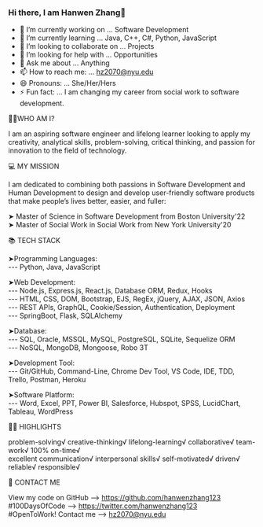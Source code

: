 ### Hi there, I am Hanwen Zhang👋

<!--
**hanwenzhang123/hanwenzhang123** is a ✨ _special_ ✨ repository because its `README.md` (this file) appears on your GitHub profile.
-->
- 🔭 I’m currently working on ... Software Development
- 🌱 I’m currently learning ... Java, C++, C#, Python, JavaScript
- 👯 I’m looking to collaborate on ... Projects
- 🤔 I’m looking for help with ... Opportunities
- 💬 Ask me about ... Anything
- 📫 How to reach me: ... hz2070@nyu.edu
- 😄 Pronouns: ... She/Her/Hers
- ⚡ Fun fact: ... I am changing my career from social work to software development.

👩🏻‍WHO AM I?

I am an aspiring software engineer and lifelong learner looking to apply my creativity, analytical skills, problem-solving, critical thinking, and passion for innovation to the field of technology.

💻 MY MISSION

I am dedicated to combining both passions in Software Development and Human Development to design and develop user-friendly software products that make people’s lives better, easier, and fuller:

➤ Master of Science in Software Development from Boston University'22 <br>
➤ Master of Social Work in Social Work from New York University'20

📚 TECH STACK

➤Programming Languages:<br>
--- Python, Java, JavaScript<br>

➤Web Development:<br>
--- Node.js, Express.js, React.js, Database ORM, Redux, Hooks<br>
--- HTML, CSS, DOM, Bootstrap, EJS, RegEx, jQuery, AJAX, JSON, Axios<br>
--- REST APIs, GraphQL, Cookie/Session, Authentication, Deployment<br>
--- SpringBoot, Flask, SQLAlchemy<br>

➤Database:<br>
--- SQL, Oracle, MSSQL, MySQL, PostgreSQL, SQLite, Sequelize ORM<br>
--- NoSQL, MongoDB, Mongoose, Robo 3T<br>

➤Development Tool:<br>
--- Git/GitHub, Command-Line, Chrome Dev Tool, VS Code, IDE, TDD, Trello, Postman, Heroku<br>

➤Software Platform:<br>
--- Word, Excel, PPT, Power BI, Salesforce, Hubspot, SPSS, LucidChart, Tableau, WordPress<br>

👍🏻 HIGHLIGHTS

problem-solving√ creative-thinking√ lifelong-learning√ collaborative√ team-work√ 100% on-time√ <br>
excellent communication√ interpersonal skills√ self-motivated√ driven√ reliable√ responsible√

📧 CONTACT ME

View my code on GitHub --> https://github.com/hanwenzhang123<br>
#100DaysOfCode --> https://twitter.com/hanwenzhang123<br>
#OpenToWork! Contact me --> hz2070@nyu.edu

